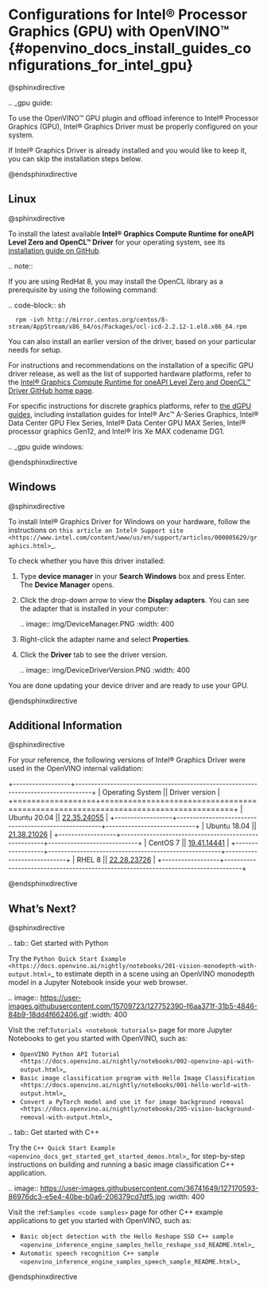 # Configurations for Intel® Processor Graphics (GPU) with OpenVINO™ {#openvino_docs_install_guides_configurations_for_intel_gpu}


@sphinxdirective

.. _gpu guide:


To use the OpenVINO™ GPU plugin and offload inference to Intel® Processor Graphics (GPU), Intel® Graphics Driver must be properly configured on your system.

If Intel® Graphics Driver is already installed and you would like to keep it, you can skip the installation steps below.

@endsphinxdirective

## Linux

@sphinxdirective

To install the latest available **Intel® Graphics Compute Runtime for oneAPI Level Zero and OpenCL™ Driver** for your operating system, see its [installation guide on GitHub](https://github.com/intel/compute-runtime/releases/latest).

.. note::

If you are using RedHat 8, you may install the OpenCL library as a prerequisite by using the following command:

   .. code-block:: sh

      rpm -ivh http://mirror.centos.org/centos/8-stream/AppStream/x86_64/os/Packages/ocl-icd-2.2.12-1.el8.x86_64.rpm


You can also install an earlier version of the driver, based on your particular needs for setup.

For instructions and recommendations on the installation of a specific GPU driver release, as well as the list of supported hardware platforms, refer to the [Intel® Graphics Compute Runtime for oneAPI Level Zero and OpenCL™ Driver GitHub home page](https://github.com/intel/compute-runtime/).

For specific instructions for discrete graphics platforms, refer to [the dGPU guides](https://dgpu-docs.intel.com/installation-guides/index.html), including installation guides for Intel® Arc™ A-Series Graphics, Intel® Data Center GPU Flex Series, Intel® Data Center GPU MAX Series, Intel® processor graphics Gen12, and Intel® Iris Xe MAX codename DG1.

.. _gpu guide windows:

@endsphinxdirective

## Windows

@sphinxdirective

To install Intel® Graphics Driver for Windows on your hardware, follow the instructions on `this article on Intel® Support site <https://www.intel.com/content/www/us/en/support/articles/000005629/graphics.html>`_. 

To check whether you have this driver installed:

1. Type **device manager** in your **Search Windows** box and press Enter. The **Device Manager** opens.
2. Click the drop-down arrow to view the **Display adapters**. You can see the adapter that is installed in your computer:

   .. image:: img/DeviceManager.PNG
      :width: 400

3. Right-click the adapter name and select **Properties**.
4. Click the **Driver** tab to see the driver version.  

   .. image:: img/DeviceDriverVersion.PNG
      :width: 400


You are done updating your device driver and are ready to use your GPU.

@endsphinxdirective

## Additional Information

@sphinxdirective

For your reference, the following versions of Intel® Graphics Driver were used in the OpenVINO internal validation:

+------------------+-----------------------------------------------------------------------------------+
| Operating System || Driver version                                                                   |
+==================+===================================================================================+
| Ubuntu 20.04     || [22.35.24055](https://github.com/intel/compute-runtime/releases/tag/22.35.24055) |
+------------------+------------------------------------------------------+----------------------------+
| Ubuntu 18.04     || [21.38.21026](https://github.com/intel/compute-runtime/releases/tag/21.38.21026) |
+------------------+------------------------------------------------------+----------------------------+
| CentOS 7         || [19.41.14441](https://github.com/intel/compute-runtime/releases/tag/19.41.14441) |
+------------------+------------------------------------------------------+----------------------------+
| RHEL 8           || [22.28.23726](https://github.com/intel/compute-runtime/releases/tag/22.28.23726) |
+------------------+-----------------------------------------------------------------------------------+

@endsphinxdirective

## What’s Next?

@sphinxdirective

.. tab:: Get started with Python

   Try the `Python Quick Start Example <https://docs.openvino.ai/nightly/notebooks/201-vision-monodepth-with-output.html>`_ to estimate depth in a scene using an OpenVINO monodepth model in a Jupyter Notebook inside your web browser.
   
   .. image:: https://user-images.githubusercontent.com/15709723/127752390-f6aa371f-31b5-4846-84b9-18dd4f662406.gif
      :width: 400

   Visit the :ref:`Tutorials <notebook tutorials>` page for more Jupyter Notebooks to get you started with OpenVINO, such as:
   
   * `OpenVINO Python API Tutorial <https://docs.openvino.ai/nightly/notebooks/002-openvino-api-with-output.html>`_
   * `Basic image classification program with Hello Image Classification <https://docs.openvino.ai/nightly/notebooks/001-hello-world-with-output.html>`_
   * `Convert a PyTorch model and use it for image background removal <https://docs.openvino.ai/nightly/notebooks/205-vision-background-removal-with-output.html>`_

.. tab:: Get started with C++

   Try the `C++ Quick Start Example <openvino_docs_get_started_get_started_demos.html>`_ for step-by-step instructions on building and running a basic image classification C++ application.
   
   .. image:: https://user-images.githubusercontent.com/36741649/127170593-86976dc3-e5e4-40be-b0a6-206379cd7df5.jpg
      :width: 400

   Visit the :ref:`Samples <code samples>` page for other C++ example applications to get you started with OpenVINO, such as:
   
   * `Basic object detection with the Hello Reshape SSD C++ sample <openvino_inference_engine_samples_hello_reshape_ssd_README.html>`_
   * `Automatic speech recognition C++ sample <openvino_inference_engine_samples_speech_sample_README.html>`_

@endsphinxdirective